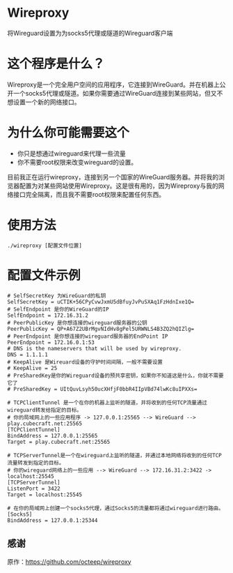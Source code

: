# Wireproxy

将Wireguard设置为为socks5代理或隧道的Wireguard客户端

# 这个程序是什么？

Wireproxy是一个完全用户空间的应用程序，它连接到WireGuard。并在机器上公开一个socks5代理或隧道。如果你需要通过WireGuard连接到某些网站，但又不想设置一个新的网络接口。

# 为什么你可能需要这个

- 你只是想通过wireguard来代理一些流量
- 你不需要root权限来改变wireguard的设置。

目前我正在运行wireproxy，连接到另一个国家的WireGuard服务器。并将我的浏览器配置为对某些网站使用Wireproxy。这是很有用的，因为Wireproxy与我的网络接口完全隔离，而且我不需要root权限来配置任何东西。

# 使用方法

`./wireproxy [配置文件位置]`

# 配置文件示例

```
# SelfSecretKey 为WireGuard的私钥
SelfSecretKey = uCTIK+56CPyCvwJxmU5dBfuyJvPuSXAq1FzHdnIxe1Q=
# SelfEndpoint 是你的WireGuard的IP
SelfEndpoint = 172.16.31.2
# PeerPublicKey 是你想连接的wireguard服务器的公钥
PeerPublicKey = QP+A67Z2UBrMgvNIdHv8gPel5URWNLS4B3ZQ2hQIZlg=
# PeerEndpoint 是你想连接的wireguard服务器的EndPoint IP
PeerEndpoint = 172.16.0.1:53
# DNS is the nameservers that will be used by wireproxy.
DNS = 1.1.1.1
# KeepAlive 是Wireuard设备的守护时间间隔，一般不需要设置
# KeepAlive = 25
# PreSharedKey是你的Wireguard设备的预共享密钥，如果你不知道这是什么，你就不需要它了
# PreSharedKey = UItQuvLsyh50ucXHfjF0bbR4IIpVBd74lwKc8uIPXXs=

# TCPClientTunnel 是一个在你的机器上监听的隧道，并将收到的任何TCP流量通过wireguard转发给指定的目标。
# 你的局域网上的一些应用程序 -> 127.0.0.1:25565 --> WireGuard --> play.cubecraft.net:25565
[TCPClientTunnel]
BindAddress = 127.0.0.1:25565
Target = play.cubecraft.net:25565

# TCPServerTunnel是一个在wireguard上监听的隧道，并通过本地网络将收到的任何TCP流量转发到指定的目标。
# 你的wireguard网络上的一些应用 --> WireGuard --> 172.16.31.2:3422 -> localhost:25545
[TCPServerTunnel]
ListenPort = 3422
Target = localhost:25545

# 在你的局域网上创建一个socks5代理，通过Socks5的流量都将通过wireguard进行路由。
[Socks5]
BindAddress = 127.0.0.1:25344
```

## 感谢

原作：https://github.com/octeep/wireproxy
